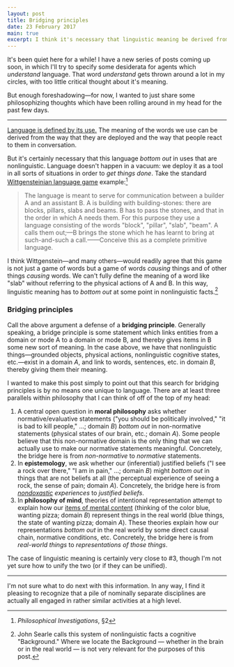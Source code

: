 ```yaml
---
layout: post
title: Bridging principles
date: 23 February 2017
main: true
excerpt: I think it's necessary that linguistic meaning be derived from things that are *nonlinguistic*. I call this claim a "bridging principle," and demonstrate parallel bridging principles in several subfields of philosophy.
---
```


It's been quiet here for a while! I have a new series of posts coming up soon, in which I'll try to specify some desiderata for agents which *understand* language. That word *understand* gets thrown around a lot in my circles, with too little critical thought about it's meaning.

But enough foreshadowing—for now, I wanted to just share some philosophizing thoughts which have been rolling around in my head for the past few days.

----

[Language is defined by its use.][1] The meaning of the words we use can be derived from the way that they are deployed and the way that people react to them in conversation.

But it's certainly necessary that this language *bottom out* in uses that are nonlinguistic. Language doesn't happen in a vacuum: we deploy it as a tool in all sorts of situations in order to *get things done*. Take the standard [Wittgensteinian language game][2] example:[^1]

> The language is meant to serve for communication between a builder A and an assistant B. A is building with building-stones: there are blocks, pillars, slabs and beams. B has to pass the stones, and that in the order in which A needs them. For this purpose they use a language consisting of the words "block", "pillar", "slab", "beam". A calls them out;—B brings the stone which he has learnt to bring at such-and-such a call.——Conceive this as a complete primitive language.

I think Wittgenstein—and many others—would readily agree that this game is not just a game of words but a game of words *causing* things and of other things *causing* words. We can't fully define the meaning of a word like "slab" without referring to the physical actions of A and B. In this way, linguistic meaning has to *bottom out* at some point in nonlinguistic facts.[^2]

### Bridging principles

Call the above argument a defense of a **bridging principle**. Generally speaking, a bridge principle is some statement which links entities from a domain or mode A to a domain or mode B, and thereby gives items in B some new sort of meaning. In the case above, we have that nonlinguistic things—grounded objects, physical actions, nonlinguistic cognitive states, etc.—exist in a domain *A*, and link to words, sentences, etc. in domain *B*, thereby giving them their meaning.

I wanted to make this post simply to point out that this search for bridging principles is by no means one unique to language. There are at least three parallels within philosophy that I can think of off of the top of my head:

1. A central open question in **moral philosophy** asks whether normative/evaluative statements ("you should be politically involved," "it is bad to kill people," …; domain *B*) *bottom out* in non-normative statements (physical states of our brain, etc.; domain *A*). Some people believe that this non-normative domain is the only thing that we can actually use to make our normative statements meaningful. Concretely, the bridge here is from *non-normative* to *normative* statements.
2. In **epistemology**, we ask whether our (inferential) justified beliefs ("I see a rock over there," "I am in pain," …; domain *B*) might *bottom out* in things that are not beliefs at all (the perceptual experience of seeing a rock, the sense of pain; domain *A*). Concretely, the bridge here is from *[nondoxastic][3] experiences* to *justified beliefs*.
3. In **philosophy of mind**, theories of intentional representation attempt to explain how our [items of mental content][4] (thinking of the color blue, wanting pizza; domain *B*) represent things in the real world (blue things, the state of wanting pizza; domain *A*). These theories explain how our representations *bottom out* in the real world by some direct causal chain, normative conditions, etc. Concretely, the bridge here is from *real-world things* to *representations of those things*.

The case of linguistic meaning is certainly very close to #3, though I'm not yet sure how to unify the two (or if they can be unified).

----

I'm not sure what to do next with this information. In any way, I find it pleasing to recognize that a pile of nominally separate disciplines are actually all engaged in rather similar activities at a high level.

[1]: http://www.foldl.me/2016/situated-language-learning/
[2]: https://en.wikipedia.org/wiki/Language-game_(philosophy)
[3]: https://plato.stanford.edu/entries/epistemology/#FOU
[4]: https://plato.stanford.edu/entries/content-causal/

[^1]: *Philosophical Investigations*, §2
[^2]: John Searle calls this system of nonlinguistic facts a cognitive "Background." Where we locate the Background — whether in the brain or in the real world — is not very relevant for the purposes of this post.